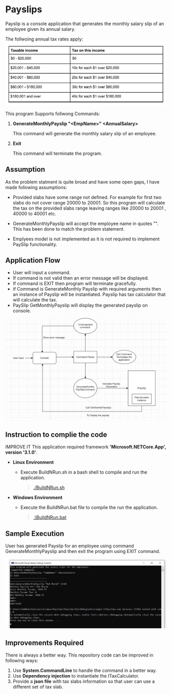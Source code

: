 # Payslips

Payslip is a console application that generates the monthly 
salary slip of an employee given its annual salary.

The follwoing annual tax rates apply:
![File](file.png)

 This program Supports follwong  Commands:
1) **GenerateMonthlyPayslip \"\<EmpName\>\" \<AnnualSalary\>**

    This command will generate the monthly salary slip of an employee.

2) **Exit**

    This command will terminate the program.

## Assumption

  As the problem statment is quite broad and have some open gaps, I have made following assumptions:
* Provided slabs have some range not defined. For example for first two slabs do not cover range 20000 to 20001.
 So this program will calculate the tax on the provided slabs range leaving ranges like
 20000 to 20001 , 40000 to 40001 etc.

* GenerateMonthlyPayslip will accept the employee name in quotes "<EmpName>". This has been done to match the problem statement.
* Emplyees model is not implemented as it is not required to implement PaySlip functionality.

## Application Flow

- User will input a command.
- If command is not valid then an error message will be displayed.
- If command is EXIT then program will terminate gracefully.
- if Command is GenerateMonthly Payslip with required arguments then an instance of Payslip
  will be instantiated. Payslip has tax calculator that will calculate the tax.
- PaySlip GetMonthlyPayslip will display the generated payslip on console. 

 ![App Flow](AppFlow.png)

## Instruction to complie the code
IMPROVE IT
This application required framework **'Microsoft.NETCore.App', version '3.1.0'**.

- **Linux Environment**
    * Execute BuildNRun.sh in a bash shell to compile and run the application.
    
      > [./BuildNRun.sh](https://github.com/samjaing/Payslips/blob/master/BuildNRun.sh)
    
- **Windows Environment**
  * Execute the BuildNRun.bat file to compile the run the application.
      > [.\BuildNRun.bat](https://github.com/samjaing/Payslips/blob/master/BuildNRun.bat)
      

## Sample Execution

User has generated Payslip for an employee using command GenerateMonthlyPayslip and then exit the program using EXIT command.

![Sample Execution](SampleExecution.png)

## Improvements Required

There is always a better way.
This repository code can be improved in following ways:

1) Use **System.CommandLine** to handle the command in a better way.
2) Use **Dependency injection** to instantiate the ITaxCalculator.
3) Provide a **json file** with tax slabs information so that user can use a different set of tax slab.


